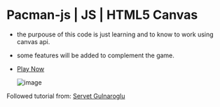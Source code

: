 # Pacman-js | JS | HTML5 Canvas

- the purpouse of this code is just learning and to know to work using canvas api.
- some features will be added to complement the game.
- [Play Now](https://summersongoncalves.github.io/pacman-js/)

  ![image](https://github.com/summersongoncalves/pacman-js/assets/9466450/6cfb0d72-5ba4-4925-bacb-9ac0d3b4c398)

Followed tutorial from: [Servet Gulnaroglu](https://www.youtube.com/watch?v=GXlckaGr0Eo)

